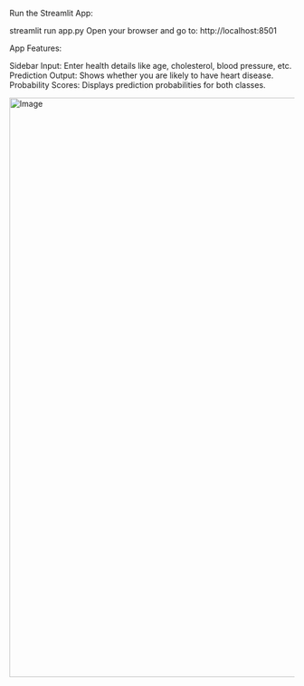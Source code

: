 Run the Streamlit App:


  streamlit run app.py
  Open your browser and go to:
    http://localhost:8501

App Features:

  Sidebar Input: Enter health details like age, cholesterol, blood pressure, etc.
  Prediction Output: Shows whether you are likely to have heart disease.
  Probability Scores: Displays prediction probabilities for both classes.

  <img width="1925" height="1023" alt="Image" src="https://github.com/user-attachments/assets/e2f6bac0-6f92-4324-8ed8-5380dc11127d" />
  

